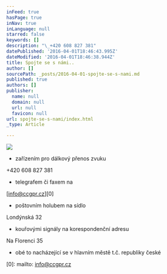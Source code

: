 ```yaml
---
inFeed: true
hasPage: true
inNav: true
inLanguage: null
starred: false
keywords: []
description: "\_+420 608 827 381"
datePublished: '2016-04-01T18:46:43.995Z'
dateModified: '2016-04-01T18:46:38.944Z'
title: Spojte se s námi..
author: []
sourcePath: _posts/2016-04-01-spojte-se-s-nami.md
published: true
authors: []
publisher:
  name: null
  domain: null
  url: null
  favicon: null
url: spojte-se-s-nami/index.html
_type: Article

---
```

![](https://the-grid-user-content.s3-us-west-2.amazonaws.com/5c997d11-5ca4-4719-958b-e848e574367a.jpg)

* zařízením pro dálkový přenos zvuku

+420 608 827 381

* telegrafem či faxem na

[info@ccgpr.cz][0]

* poštovním holubem na sídlo

Londýnská 32

* kouřovými signály na korespondenční adresu

Na Florenci 35

* obé to nacházející se v hlavním městě t.č. republiky české

[0]: mailto: info@ccgpr.cz